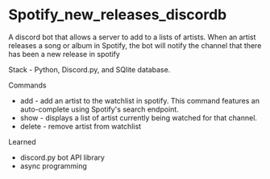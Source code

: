 # Spotify_new_releases_discordb
A discord bot that allows a server to add to a lists of artists. When an artist releases a song or album in Spotify, the bot will notify the channel that there has been a new release in spotify

Stack - Python, Discord.py, and SQlite database.

Commands
- add <artist> - add an artist to the watchlist in spotify. This command features an auto-complete using Spotify's search endpoint.
- show - displays a list of artist currently being watched for that channel.
- delete <artist> - remove artist from watchlist

Learned
- discord.py bot API library
- async programming
